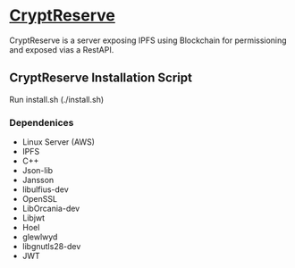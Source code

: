 # [CryptReserve](https://www.blockchainbpi.com)
CryptReserve is a server exposing IPFS using Blockchain for permissioning and exposed vias a RestAPI.


## CryptReserve Installation Script
Run install.sh (./install.sh)

### Dependenices
* Linux Server (AWS)
* IPFS
* C++
* Json-lib
* Jansson
* libulfius-dev
* OpenSSL
* LibOrcania-dev
* Libjwt
* Hoel
* glewlwyd
* libgnutls28-dev
* JWT
